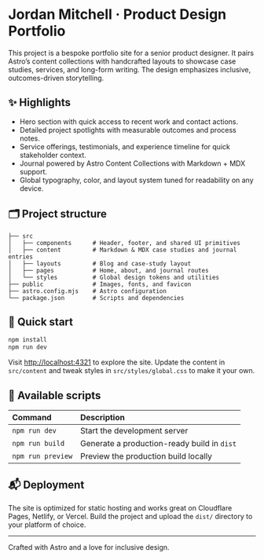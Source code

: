 # Jordan Mitchell · Product Design Portfolio

This project is a bespoke portfolio site for a senior product designer. It pairs Astro’s
content collections with handcrafted layouts to showcase case studies, services, and
long-form writing. The design emphasizes inclusive, outcomes-driven storytelling.

## ✨ Highlights

- Hero section with quick access to recent work and contact actions.
- Detailed project spotlights with measurable outcomes and process notes.
- Service offerings, testimonials, and experience timeline for quick stakeholder context.
- Journal powered by Astro Content Collections with Markdown + MDX support.
- Global typography, color, and layout system tuned for readability on any device.

## 🗂️ Project structure

```
├── src
│   ├── components      # Header, footer, and shared UI primitives
│   ├── content         # Markdown & MDX case studies and journal entries
│   ├── layouts         # Blog and case-study layout
│   ├── pages           # Home, about, and journal routes
│   └── styles          # Global design tokens and utilities
├── public              # Images, fonts, and favicon
├── astro.config.mjs    # Astro configuration
└── package.json        # Scripts and dependencies
```

## 🚀 Quick start

```bash
npm install
npm run dev
```

Visit <http://localhost:4321> to explore the site. Update the content in `src/content`
and tweak styles in `src/styles/global.css` to make it your own.

## 🧰 Available scripts

| Command           | Description                                |
| :---------------- | :----------------------------------------- |
| `npm run dev`     | Start the development server               |
| `npm run build`   | Generate a production-ready build in `dist` |
| `npm run preview` | Preview the production build locally        |

## 📬 Deployment

The site is optimized for static hosting and works great on Cloudflare Pages, Netlify, or
Vercel. Build the project and upload the `dist/` directory to your platform of choice.

---

Crafted with Astro and a love for inclusive design.
